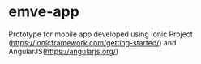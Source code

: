 # emve-app

Prototype for mobile app developed using Ionic Project (https://ionicframework.com/getting-started/) and AngularJS(https://angularjs.org/)
